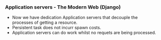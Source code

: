 ### Application servers - The Modern Web (Django)

* Now we have dedication Application servers that decouple the processes of getting a resource.
* Persistent task does not incurr spawn costs.
* Application servers can do work whilst no requets are being processed.
